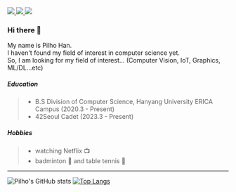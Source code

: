 <a href="https://github.com/ph-han/42seoul" target="_blank">
  <img src="https://img.shields.io/badge/Seoul-000000?style=flat&logo=42&logoColor=ffffff"/>
</a>
<a href="https://www.linkedin.com/in/pilho-han-0965b0211" target="_blank">
  <img src="https://img.shields.io/badge/LinkedIn-0A66C2?style=flat&logo=LinkedIn&logoColor=ffffff"/>
</a>
<a href="mailto:hanfeelhoo@gmail.com" target="_blank">
  <img src="https://img.shields.io/badge/hanfeelhoo@gmail.com-EA4335?style=flat&logo=Gmail&logoColor=ffffff"/>
</a>

### Hi there 👋

My name is Pilho Han.<br>
I haven't found my field of interest in computer science yet.<br>
So, I am looking for my field of interest... (Computer Vision, IoT, Graphics, ML/DL...etc)<br>

<!--
#### Project
+ project name (20YY.M - 20YY.M, Days)
+ Service Desk Consultation Notes website (2022.6 - 2022.7)
  + It was made in Military Service at ROKAF (DIDC 2 Center)
  + It was used by Service Desk
-->

##### Education
> + B.S Division of Computer Science, Hanyang University ERICA Campus (2020.3 - Present)
> + 42Seoul Cadet (2023.3 - Present)

##### Hobbies
> + watching Netflix 📺
> + badminton 🏸 and table tennis 🏓

<hr>

![Pilho's GitHub stats](https://github-readme-stats.vercel.app/api?username=ph-han&show_icons=true&theme=ayu-mirage)
[![Top Langs](https://github-readme-stats.vercel.app/api/top-langs/?username=ph-han&langs_count=5&theme=ayu-mirage)](https://github.com/anuraghazra/github-readme-stats)
